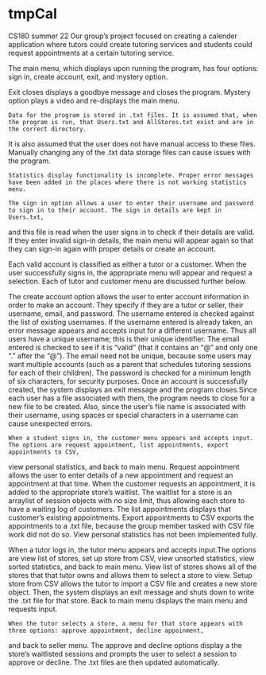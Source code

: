 # tmpCal
CS180 summer 22
	Our group’s project focused on creating a calender application where tutors could create tutoring services and students could request appointments at a certain
  tutoring service. 
  
  The main menu, which displays upon running the program, has four options: sign in, create account, exit, and mystery option. 
  
  Exit closes displays a goodbye message and closes the program. Mystery option plays a video and re-displays the main menu. 
  
	Data for the program is stored in .txt files. It is assumed that, when the program is run, that Users.txt and AllStores.txt exist and are in the correct directory.
  It is also assumed that the user does not have manual access to these files. Manually changing any of the .txt data storage files can cause issues with the program. 
  
	Statistics display functionality is incomplete. Proper error messages have been added in the places where there is not working statistics menu. 
  
	The sign in option allows a user to enter their username and password to sign in to their account. The sign in details are kept in Users.txt, 
  and this file is read when the user signs in to check if their details are valid. If they enter invalid sign-in details, the main menu will appear again 
  so that they can sign-in again with proper details or create an account.
  
  Each valid account is classified as either a tutor or a customer. When the user successfully signs in, the appropriate menu will appear and request a selection.
  Each of tutor and customer menu are discussed further below. 
	
  The create account option allows the user to enter account information in order to make an account. They specify if they are a tutor or seller, their username,
  email, and password. The username entered is checked against the list of existing usernames. If the username entered is already taken, an error message appears
  and accepts input for a different username. Thus all users have a unique username; this is their unique identifier. The email entered is checked to see if it is 
  “valid” (that it contains an “@” and only one “.” after the “@”). The email need not be unique, because some users may want multiple accounts 
  (such as a parent that schedules tutoring sessions for each of their children). The password is checked for a minimum length of six characters, for 
  security purposes. Once an account is successfully created, the system displays an exit message and the program closes.Since each user has a file associated 
  with them, the program needs to close for a new file to be created. Also, since the user’s file name is associated with their username, using spaces or special
  characters in a username can cause unexpected errors. 
  
	When a student signs in, the customer menu appears and accepts input. The options are request appointment, list appointments, export appointments to CSV, 
  view personal statistics, and back to main menu. Request appointment allows the user to enter details of a new appointment and request an appointment at that time. When the customer requests an appointment, it is added to the appropriate store’s waitlist. The waitlist for a store is an arraylist of session objects with no size limit, thus allowing each store to have a waiting log of customers. 
The list appointments displays that customer’s existing appointments. Export appointments to CSV exports the appointments to a .txt file, because the group 
member tasked with CSV file work did not do so. View personal statistics has not been implemented fully. 
	
  When a tutor logs in, the tutor menu appears and accepts input.The options are view list of stores, set up store from CSV, view unsorted statistics, view 
  sorted statistics, and back to main menu. View list of stores shows all of the stores that that tutor owns and allows them to select a store to view. Setup store
  from CSV allows the tutor to import a CSV file and creates a new store object. Then, the system displays an exit message and shuts down to write the .txt file
  for that store. Back to main menu displays the main menu and requests input. 
  
	When the tutor selects a store, a menu for that store appears with three options: approve appointment, decline appoinment,
  and back to seller menu. The approve and decline options display a the store’s waitlisted sessions and prompts the user to select a session to approve or decline. 
  The .txt files are then updated automatically. 


	








